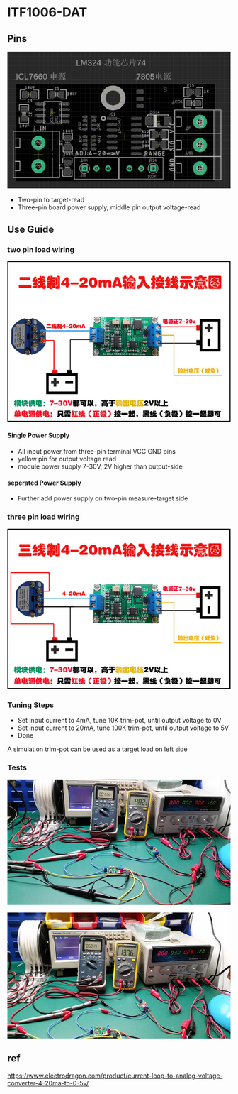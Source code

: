 
# ITF1006-DAT


## Pins 

![](57-42-14-20-02-2023.png)

- Two-pin to target-read
- Three-pin board power supply, middle pin output voltage-read

## Use Guide 

### two pin load wiring 
![](55-25-16-26-06-2023.png)

#### Single Power Supply 
- All input power from three-pin terminal VCC GND pins 
- yellow pin for output voltage read
- module power supply 7-30V, 2V higher than output-side


#### seperated Power Supply 
- Further add power supply on two-pin measure-target side 

### three pin load wiring

![](12-34-16-26-06-2023.png)


### Tuning Steps 
- Set input current to 4mA,  tune 10K  trim-pot, until output voltage to 0V
- Set input current to 20mA, tune 100K trim-pot, until output voltage to 5V
- Done 

A simulation trim-pot can be used as a target load on left side 


### Tests 
![](58-34-16-26-06-2023.png)

![](08-35-16-26-06-2023.png)


## ref 


https://www.electrodragon.com/product/current-loop-to-analog-voltage-converter-4-20ma-to-0-5v/
